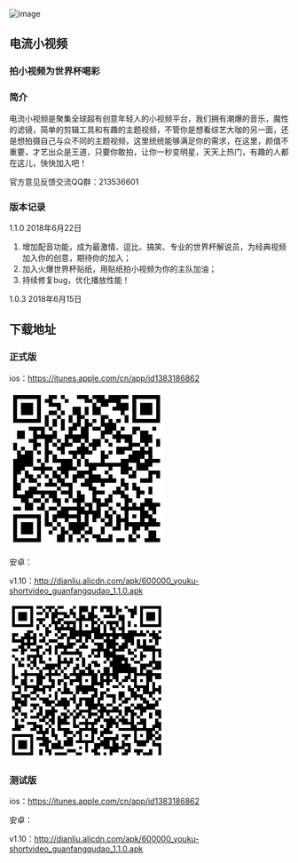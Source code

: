 ![image](https://is5-ssl.mzstatic.com/image/thumb/Purple125/v4/86/8f/0a/868f0ad8-03f6-9fbf-6f87-c55b3b11c775/AppIcon-1x_U007emarketing-85-220-4.png/230x0w.jpg)
## 电流小视频
### 拍小视频为世界杯喝彩

### 简介
电流小视频是聚集全球超有创意年轻人的小视频平台，我们拥有潮爆的音乐，魔性的滤镜，简单的剪辑工具和有趣的主题视频，不管你是想看综艺大咖的另一面，还是想拍摄自己与众不同的主题视频，这里统统能够满足你的需求，在这里，颜值不重要，才艺出众是王道，只要你敢拍，让你一秒变明星，天天上热门，有趣的人都在这儿，快快加入吧！

官方意见反馈交流QQ群：213536601

### 版本记录
1.1.0
2018年6月22日
1. 增加配音功能，成为最激情、逗比、搞笑、专业的世界杯解说员，为经典视频加入你的创意，期待你的加入；
2. 加入火爆世界杯贴纸，用贴纸拍小视频为你的主队加油；
3. 持续修复bug，优化播放性能！

1.0.3
2018年6月15日

## 下载地址
### 正式版
ios：https://itunes.apple.com/cn/app/id1383186862

![image](https://raw.githubusercontent.com/gentlemanwang/dianliu/master/ios%20release.png)

安卓：

  v1.10：http://dianliu.alicdn.com/apk/600000_youku-shortvideo_guanfangqudao_1.1.0.apk

![image](https://raw.githubusercontent.com/gentlemanwang/dianliu/master/Android1.10release.png)


### 测试版
ios：https://itunes.apple.com/cn/app/id1383186862

安卓：

  v1.10：http://dianliu.alicdn.com/apk/600000_youku-shortvideo_guanfangqudao_1.1.0.apk
